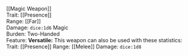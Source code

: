 [[Magic Weapon]]  
Trait: [[Presence]]  
Range: [[Far]]  
Damage: `dice:1d6` Magic  
Burden: Two-Handed  
Feature: **Versatile:**
	This weapon can also be used with these statistics: 
	Trait: [[Presence]] 
	Range: [[Melee]]
	Damage: `dice:1d8`